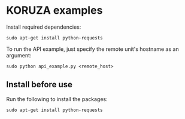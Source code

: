 # KORUZA examples

Install required dependencies:
```
sudo apt-get install python-requests
```

To run the API example, just specify the remote unit's hostname as an argument:
```
sudo python api_example.py <remote_host>
```

## Install before use
Run the following to install the packages:
```
sudo apt-get install python-requests
```
